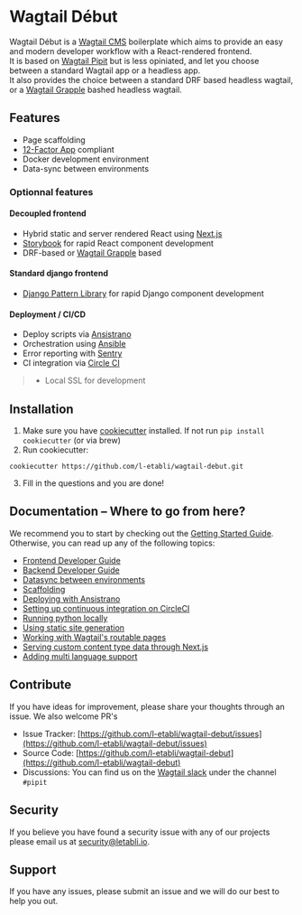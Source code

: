 # Wagtail Début

Wagtail Début is a [Wagtail CMS](https://wagtail.io/) boilerplate which aims to provide an easy and modern developer workflow with a React-rendered frontend.  
It is based on [Wagtail Pipit](https://github.com/Frojd/Wagtail-Pipit) but is less opiniated, and let you choose between a standard Wagtail app or a headless app.  
It also provides the choice between a standard DRF based headless wagtail, or a [Wagtail Grapple](https://github.com/GrappleGQL/wagtail-grapple) bashed headless wagtail.

## Features

- Page scaffolding
- [12-Factor App](https://12factor.net/) compliant
- Docker development environment
- Data-sync between environments

### Optionnal features

#### Decoupled frontend
- Hybrid static and server rendered React using [Next.js](https://nextjs.org/)
- [Storybook](https://storybook.js.org/) for rapid React component development
- DRF-based or [Wagtail Grapple](https://github.com/GrappleGQL/wagtail-grapple) based

#### Standard django frontend
- [Django Pattern Library](https://github.com/torchbox/django-pattern-library) for rapid Django component development

#### Deployment / CI/CD
- Deploy scripts via [Ansistrano](https://github.com/ansistrano)
- Orchestration using [Ansible](https://github.com/ansible/ansible)
- Error reporting with [Sentry](https://sentry.io/)
- CI integration via [Circle CI](https://circleci.com/)
> - Local SSL for development

## Installation

1. Make sure you have [cookiecutter](https://github.com/audreyr/cookiecutter/blob/master/docs/index.rst) installed. If not run `pip install cookiecutter` (or via brew)
2. Run cookiecutter:

```
cookiecutter https://github.com/l-etabli/wagtail-debut.git
```

3. Fill in the questions and you are done!

## Documentation – Where to go from here?

We recommend you to start by checking out the [Getting Started Guide](/docs/getting-started-guide.md). Otherwise, you can read up any of the following topics:

- [Frontend Developer Guide](/docs/frontend-developer-guide.md)
- [Backend Developer Guide](/docs/backend-developer-guide.md)
- [Datasync between environments](/docs/data-sync.md)
- [Scaffolding](/docs/scaffolding.md)
- [Deploying with Ansistrano](/docs/deployment.md)
- [Setting up continuous integration on CircleCI](/docs/ci.md)
- [Running python locally](/docs/running-python-locally.md)
- [Using static site generation](/docs/using-static-site-generation.md)
- [Working with Wagtail's routable pages](/docs/working-with-wagtails-routable-pages.md)
- [Serving custom content type data through Next.js](/docs/serving-custom-content-type-data-through-nextjs.md)
- [Adding multi language support](/docs/adding-multi-language-support.md)

## Contribute

If you have ideas for improvement, please share your thoughts through an issue. We also welcome PR's

- Issue Tracker: [https://github.com/l-etabli/wagtail-debut/issues](https://github.com/l-etabli/wagtail-debut/issues)
- Source Code: [https://github.com/l-etabli/wagtail-debut](https://github.com/l-etabli/wagtail-debut)
- Discussions: You can find us on the [Wagtail slack](https://wagtail.io/slack/) under the channel `#pipit`

## Security

If you believe you have found a security issue with any of our projects please email us at [security@letabli.io](security@letabli.io).

## Support

If you have any issues, please submit an issue and we will do our best to help you out.
